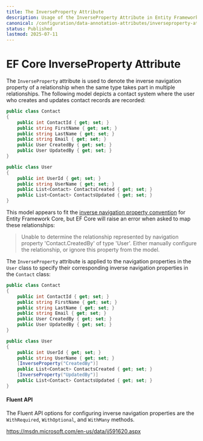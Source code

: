 ```yaml
---
title: The InverseProperty Attribute
description: Usage of the InverseProperty Attribute in Entity Framework Core
canonical: /configuration/data-annotation-attributes/inverseproperty-attribute
status: Published
lastmod: 2025-07-11
---
```


# EF Core InverseProperty Attribute

The `InverseProperty` attribute is used to denote the inverse navigation property of a relationship when the same type takes part in multiple relationships. The following model depicts a contact system where the user who creates and updates contact records are recorded:

```csharp
public class Contact
{
    public int ContactId { get; set; }
    public string FirstName { get; set; }
    public string LastName { get; set; }
    public string Email { get; set; }
    public User CreatedBy { get; set; }
    public User UpdatedBy { get; set; }
}

public class User
{
    public int UserId { get; set; }
    public string UserName { get; set; }
    public List<Contact> ContactsCreated { get; set; }
    public List<Contact> ContactsUpdated { get; set; }
}
```
This model appears to fit the [inverse navigation property convention](/relationships/managing-one-to-many-relationships#inverse-navigation-property) for Entity Framework Core, but EF Core will raise an error when asked to map these relationships:


> Unable to determine the relationship represented by navigation property 'Contact.CreatedBy' of type 'User'. Either manually configure the relationship, or ignore this property from the model.

The `InverseProperty` attribute is applied to the navigation properties in the `User` class to specify their corresponding inverse navigation properties in the `Contact` class:

```csharp
public class Contact
{
    public int ContactId { get; set; }
    public string FirstName { get; set; }
    public string LastName { get; set; }
    public string Email { get; set; }
    public User CreatedBy { get; set; }
    public User UpdatedBy { get; set; }
}

public class User
{
    public int UserId { get; set; }
    public string UserName { get; set; }
    [InverseProperty("CreatedBy")]
    public List<Contact> ContactsCreated { get; set; }
    [InverseProperty("UpdatedBy")]
    public List<Contact> ContactsUpdated { get; set; }
}
```

#### Fluent API
The Fluent API options for configuring inverse navigation properties are the `WithRequired`, `WithOptional`, and `WithMany` methods.

https://msdn.microsoft.com/en-us/data/jj591620.aspx
